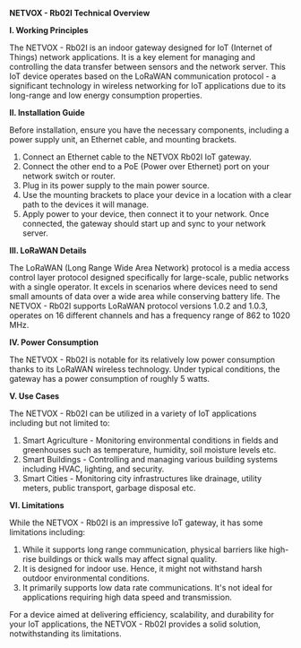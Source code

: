 **NETVOX - Rb02I Technical Overview**

**I. Working Principles**

The NETVOX - Rb02I is an indoor gateway designed for IoT (Internet of Things) network applications. It is a key element for managing and controlling the data transfer between sensors and the network server. This IoT device operates based on the LoRaWAN communication protocol - a significant technology in wireless networking for IoT applications due to its long-range and low energy consumption properties.

**II. Installation Guide**

Before installation, ensure you have the necessary components, including a power supply unit, an Ethernet cable, and mounting brackets.

1. Connect an Ethernet cable to the NETVOX Rb02I IoT gateway.
2. Connect the other end to a PoE (Power over Ethernet) port on your network switch or router.
3. Plug in its power supply to the main power source.
4. Use the mounting brackets to place your device in a location with a clear path to the devices it will manage.
5. Apply power to your device, then connect it to your network. Once connected, the gateway should start up and sync to your network server.

**III. LoRaWAN Details**

The LoRaWAN (Long Range Wide Area Network) protocol is a media access control layer protocol designed specifically for large-scale, public networks with a single operator. It excels in scenarios where devices need to send small amounts of data over a wide area while conserving battery life. The NETVOX - Rb02I supports LoRaWAN protocol versions 1.0.2 and 1.0.3, operates on 16 different channels and has a frequency range of 862 to 1020 MHz.

**IV. Power Consumption**

The NETVOX - Rb02I is notable for its relatively low power consumption thanks to its LoRaWAN wireless technology. Under typical conditions, the gateway has a power consumption of roughly 5 watts. 

**V. Use Cases**

The NETVOX - Rb02I can be utilized in a variety of IoT applications including but not limited to:
1. Smart Agriculture - Monitoring environmental conditions in fields and greenhouses such as temperature, humidity, soil moisture levels etc.
2. Smart Buildings - Controlling and managing various building systems including HVAC, lighting, and security.
3. Smart Cities - Monitoring city infrastructures like drainage, utility meters, public transport, garbage disposal etc.
 
**VI. Limitations**

While the NETVOX - Rb02I is an impressive IoT gateway, it has some limitations including:
1. While it supports long range communication, physical barriers like high-rise buildings or thick walls may affect signal quality.
2. It is designed for indoor use. Hence, it might not withstand harsh outdoor environmental conditions.
3. It primarily supports low data rate communications. It's not ideal for applications requiring high data speed and transmission.

For a device aimed at delivering efficiency, scalability, and durability for your IoT applications, the NETVOX - Rb02I provides a solid solution, notwithstanding its limitations.